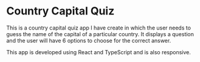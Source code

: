 # Country Capital Quiz

This is a country capital quiz app I have create in which the user needs to guess the name of the capital of a particular country. It displays a question and the user will have 6 options to choose for the correct answer.

This app is developed using React and TypeScript and is also responsive.
